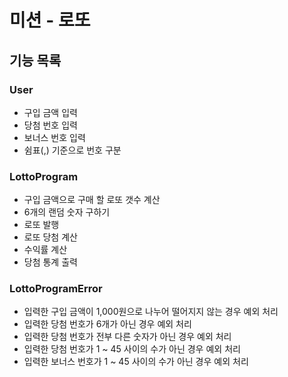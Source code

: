 # 미션 - 로또

## 기능 목록

### User
- 구입 금액 입력
- 당첨 번호 입력
- 보너스 번호 입력
- 쉼표(,) 기준으로 번호 구분

### LottoProgram
- 구입 금액으로 구매 할 로또 갯수 계산
- 6개의 랜덤 숫자 구하기
- 로또 발행
- 로또 당첨 계산
- 수익률 계산
- 당첨 통계 출력

### LottoProgramError
- 입력한 구입 금액이 1,000원으로 나누어 떨어지지 않는 경우 예외 처리
- 입력한 당첨 번호가 6개가 아닌 경우 예외 처리
- 입력한 당첨 번호가 전부 다른 숫자가 아닌 경우 예외 처리
- 입력한 당첨 번호가 1 ~ 45 사이의 수가 아닌 경우 예외 처리
- 입력한 보너스 번호가 1 ~ 45 사이의 수가 아닌 경우 예외 처리